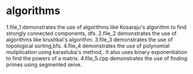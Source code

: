 # algorithms
1.file_1 demonstrates the use of algorithms like Kosaraju's algorithm to find strongly connected components, dfs.
2.file_2 demonstrates the use of algorithms like krushkal's algorithm.
3.file_3 demonstrates the use of topological sorting,bfs.
4.file_4 demonstrates the use of polynomial muliplication using karastuba's method,. It also uses binary exponentiation to find the powers of a matrix.
4.file_5.cpp demonstrates the use of finding primes using segmented seive.
